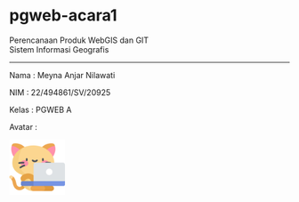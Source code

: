 # pgweb-acara1
Perencanaan Produk WebGIS dan GIT   
Sistem Informasi Geografis  
___
Nama : Meyna Anjar Nilawati

NIM : 22/494861/SV/20925

Kelas : PGWEB A

Avatar :

<img src="image/kitty.png" width="100">